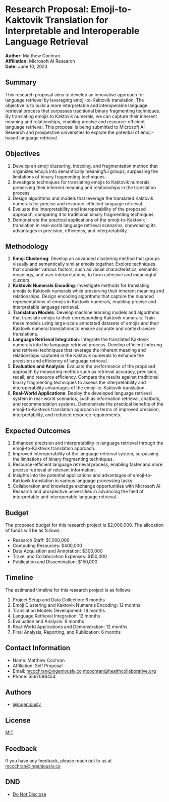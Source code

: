 
# Research Proposal: Emoji-to-Kaktovik Translation for Interpretable and Interoperable Language Retrieval

**Author:** Matthew Cochran  
**Affiliation:** Microsoft AI Research  
**Date:** June 10, 2023

## Summary

This research proposal aims to develop an innovative approach for language retrieval by leveraging emoji-to-Kaktovik translation. The objective is to build a more interpretable and interoperable language retrieval process that surpasses traditional binary fragmenting techniques. By translating emojis to Kaktovik numerals, we can capture their inherent meaning and relationships, enabling precise and resource-efficient language retrieval. This proposal is being submitted to Microsoft AI Research and prospective universities to explore the potential of emoji-based language retrieval.

## Objectives

1. Develop an emoji clustering, indexing, and fragmentation method that organizes emojis into semantically meaningful groups, surpassing the limitations of binary fragmenting techniques.
2. Investigate techniques for translating emojis to Kaktovik numerals, preserving their inherent meaning and relationships in the translation process.
3. Design algorithms and models that leverage the translated Kaktovik numerals for precise and resource-efficient language retrieval.
4. Evaluate the interpretability and interoperability of the proposed approach, comparing it to traditional binary fragmenting techniques.
5. Demonstrate the practical applications of the emoji-to-Kaktovik translation in real-world language retrieval scenarios, showcasing its advantages in precision, efficiency, and interpretability.

## Methodology

1. **Emoji Clustering**: Develop an advanced clustering method that groups visually and semantically similar emojis together. Explore techniques that consider various factors, such as visual characteristics, semantic meanings, and user interpretations, to form cohesive and meaningful clusters.
2. **Kaktovik Numerals Encoding**: Investigate methods for translating emojis to Kaktovik numerals while preserving their inherent meaning and relationships. Design encoding algorithms that capture the nuanced representations of emojis in Kaktovik numerals, enabling precise and interpretable language retrieval.
3. **Translation Models**: Develop machine learning models and algorithms that translate emojis to their corresponding Kaktovik numerals. Train these models using large-scale annotated datasets of emojis and their Kaktovik numeral translations to ensure accurate and context-aware translations.
4. **Language Retrieval Integration**: Integrate the translated Kaktovik numerals into the language retrieval process. Develop efficient indexing and retrieval techniques that leverage the inherent meaning and relationships captured in the Kaktovik numerals to enhance the precision and efficiency of language retrieval.
5. **Evaluation and Analysis**: Evaluate the performance of the proposed approach by measuring metrics such as retrieval accuracy, precision, recall, and resource efficiency. Compare the results against traditional binary fragmenting techniques to assess the interpretability and interoperability advantages of the emoji-to-Kaktovik translation.
6. **Real-World Applications**: Deploy the developed language retrieval system in real-world scenarios, such as information retrieval, chatbots, and recommendation systems. Demonstrate the practical benefits of the emoji-to-Kaktovik translation approach in terms of improved precision, interpretability, and reduced resource requirements.

## Expected Outcomes

1. Enhanced precision and interpretability in language retrieval through the emoji-to-Kaktovik translation approach.
2. Improved interoperability of the language retrieval system, surpassing the limitations of binary fragmenting techniques.
3. Resource-efficient language retrieval process, enabling faster and more precise retrieval of relevant information.
4. Insights into the potential applications and advantages of emoji-to-Kaktovik translation in various language processing tasks.
5. Collaboration and knowledge exchange opportunities with Microsoft AI Research and prospective universities in advancing the field of interpretable and interoperable language retrieval.

## Budget

The proposed budget for this research project is $2,000,000. The allocation of funds will be as follows:

- Research Staff: $1,000,000
- Computing Resources: $400,000
- Data Acquisition and Annotation: $300,000
- Travel and Collaboration Expenses: $150,000
- Publication and Dissemination: $150,000

## Timeline

The estimated timeline for this research project is as follows:

1. Project Setup and Data Collection: 6 months
2. Emoji Clustering and Kaktovik Numerals Encoding: 12 months
3. Translation Models Development: 18 months
4. Language Retrieval Integration: 12 months
5. Evaluation and Analysis: 6 months
6. Real-World Applications and Demonstration: 12 months
7. Final Analysis, Reporting, and Publication: 6 months

## Contact Information

- Name: Matthew Cochran
- Affiliation: Self Proposal
- Email: mcochran@ingeniously.co <or> mcochran@healthcollaborative.org
- Phone: 5597088454

## Authors

- [@ingeniously](https://www.github.com/ingeniously)


## License

[MIT](https://choosealicense.com/licenses/mit/)


## Feedback

If you have any feedback, please reach out to us at mcochran@ingeniously.co


## DND
- [Do Not Disclose](formswift.com/self-serve-recipient-builder?documentType=ct-B4xeaFmL9W9xc3SfNPKaa2JMsdHcGFHd)